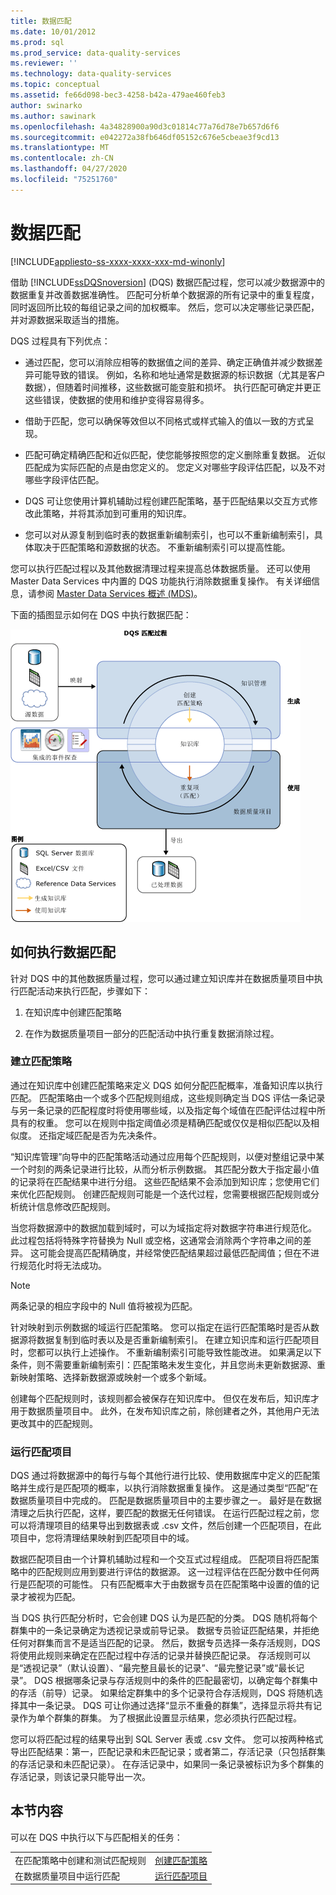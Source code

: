```yaml
---
title: 数据匹配
ms.date: 10/01/2012
ms.prod: sql
ms.prod_service: data-quality-services
ms.reviewer: ''
ms.technology: data-quality-services
ms.topic: conceptual
ms.assetid: fe66d098-bec3-4258-b42a-479ae460feb3
author: swinarko
ms.author: sawinark
ms.openlocfilehash: 4a34828900a90d3c01814c77a76d78e7b657d6f6
ms.sourcegitcommit: e042272a38fb646df05152c676e5cbeae3f9cd13
ms.translationtype: MT
ms.contentlocale: zh-CN
ms.lasthandoff: 04/27/2020
ms.locfileid: "75251760"
---
```

# <a name="data-matching"></a>数据匹配

[!INCLUDE[appliesto-ss-xxxx-xxxx-xxx-md-winonly](../includes/appliesto-ss-xxxx-xxxx-xxx-md-winonly.md)]

  借助 [!INCLUDE[ssDQSnoversion](../includes/ssdqsnoversion-md.md)] (DQS) 数据匹配过程，您可以减少数据源中的数据重复并改善数据准确性。 匹配可分析单个数据源的所有记录中的重复程度，同时返回所比较的每组记录之间的加权概率。 然后，您可以决定哪些记录匹配，并对源数据采取适当的措施。  
  
 DQS 过程具有下列优点：  
  
-   通过匹配，您可以消除应相等的数据值之间的差异、确定正确值并减少数据差异可能导致的错误。 例如，名称和地址通常是数据源的标识数据（尤其是客户数据），但随着时间推移，这些数据可能变脏和损坏。 执行匹配可确定并更正这些错误，使数据的使用和维护变得容易得多。  
  
-   借助于匹配，您可以确保等效但以不同格式或样式输入的值以一致的方式呈现。  
  
-   匹配可确定精确匹配和近似匹配，使您能够按照您的定义删除重复数据。 近似匹配成为实际匹配的点是由您定义的。 您定义对哪些字段评估匹配，以及不对哪些字段评估匹配。  
  
-   DQS 可让您使用计算机辅助过程创建匹配策略，基于匹配结果以交互方式修改此策略，并将其添加到可重用的知识库。  
  
-   您可以对从源复制到临时表的数据重新编制索引，也可以不重新编制索引，具体取决于匹配策略和源数据的状态。 不重新编制索引可以提高性能。  
  
 您可以执行匹配过程以及其他数据清理过程来提高总体数据质量。 还可以使用 Master Data Services 中内置的 DQS 功能执行消除数据重复操作。 有关详细信息，请参阅 [Master Data Services 概述 (MDS)](../master-data-services/master-data-services-overview-mds.md)。  
  
 下面的插图显示如何在 DQS 中执行数据匹配：  
  
 ![DQS 中的映射过程](../data-quality-services/media/dqs-matchingprocess.gif "DQS 中的映射过程")  
  
##  <a name="how-to-perform-data-matching"></a><a name="How"></a> 如何执行数据匹配  
 针对 DQS 中的其他数据质量过程，您可以通过建立知识库并在数据质量项目中执行匹配活动来执行匹配，步骤如下：  
  
1.  在知识库中创建匹配策略  
  
2.  在作为数据质量项目一部分的匹配活动中执行重复数据消除过程。  
  
###  <a name="building-a-matching-policy"></a><a name="Policy"></a> 建立匹配策略  
 通过在知识库中创建匹配策略来定义 DQS 如何分配匹配概率，准备知识库以执行匹配。 匹配策略由一个或多个匹配规则组成，这些规则确定当 DQS 评估一条记录与另一条记录的匹配程度时将使用哪些域，以及指定每个域值在匹配评估过程中所具有的权重。 您可以在规则中指定阈值必须是精确匹配或仅仅是相似匹配以及相似度。 还指定域匹配是否为先决条件。  
  
 “知识库管理”向导中的匹配策略活动通过应用每个匹配规则，以便对整组记录中某一个时刻的两条记录进行比较，从而分析示例数据。 其匹配分数大于指定最小值的记录将在匹配结果中进行分组。 这些匹配结果不会添加到知识库；您使用它们来优化匹配规则。 创建匹配规则可能是一个迭代过程，您需要根据匹配规则或分析统计信息修改匹配规则。  
  
 当您将数据源中的数据加载到域时，可以为域指定将对数据字符串进行规范化。 此过程包括将特殊字符替换为 Null 或空格，这通常会消除两个字符串之间的差异。 这可能会提高匹配精确度，并经常使匹配结果超过最低匹配阈值；但在不进行规范化时将无法成功。  
  
> [!NOTE]  
>  两条记录的相应字段中的 Null 值将被视为匹配。  
  
 针对映射到示例数据的域运行匹配策略。 您可以指定在运行匹配策略时是否从数据源将数据复制到临时表以及是否重新编制索引。 在建立知识库和运行匹配项目时，您都可以执行上述操作。 不重新编制索引可能导致性能改进。 如果满足以下条件，则不需要重新编制索引：匹配策略未发生变化，并且您尚未更新数据源、重新映射策略、选择新数据源或映射一个或多个新域。  
  
 创建每个匹配规则时，该规则都会被保存在知识库中。 但仅在发布后，知识库才用于数据质量项目中。 此外，在发布知识库之前，除创建者之外，其他用户无法更改其中的匹配规则。  
  
###  <a name="running-a-matching-project"></a><a name="Project"></a> 运行匹配项目  
 DQS 通过将数据源中的每行与每个其他行进行比较、使用数据库中定义的匹配策略并生成行是匹配项的概率，以执行消除数据重复操作。 这是通过类型“匹配”在数据质量项目中完成的。 匹配是数据质量项目中的主要步骤之一。 最好是在数据清理之后执行匹配，这样，要匹配的数据无任何错误。 在运行匹配过程之前，您可以将清理项目的结果导出到数据表或 .csv 文件，然后创建一个匹配项目，在此项目中，您将清理结果映射到匹配项目中的域。  
  
 数据匹配项目由一个计算机辅助过程和一个交互式过程组成。 匹配项目将匹配策略中的匹配规则应用到要进行评估的数据源。 这一过程评估在匹配分数中任何两行是匹配项的可能性。 只有匹配概率大于由数据专员在匹配策略中设置的值的记录才被视为匹配。  
  
 当 DQS 执行匹配分析时，它会创建 DQS 认为是匹配的分类。 DQS 随机将每个群集中的一条记录确定为透视记录或前导记录。 数据专员验证匹配结果，并拒绝任何对群集而言不是适当匹配的记录。 然后，数据专员选择一条存活规则，DQS 将使用此规则来确定在匹配过程中存活的记录并替换匹配记录。 存活规则可以是“透视记录”（默认设置）、“最完整且最长的记录”、“最完整记录”或“最长记录”。 DQS 根据哪条记录与存活规则中的条件的匹配最密切，以确定每个群集中的存活（前导）记录。 如果给定群集中的多个记录符合存活规则，DQS 将随机选择其中一条记录。 DQS 可让你通过选择“显示不重叠的群集”，选择显示将共有记录作为单个群集的群集。 为了根据此设置显示结果，您必须执行匹配过程。  
  
 您可以将匹配过程的结果导出到 SQL Server 表或 .csv 文件。 您可以按两种格式导出匹配结果：第一，匹配记录和未匹配记录；或者第二，存活记录（只包括群集的存活记录和未匹配记录）。 在存活记录中，如果同一条记录被标识为多个群集的存活记录，则该记录只能导出一次。  
  
## <a name="in-this-section"></a>本节内容  
 可以在 DQS 中执行以下与匹配相关的任务：  
  
|||  
|-|-|  
|在匹配策略中创建和测试匹配规则|[创建匹配策略](../data-quality-services/create-a-matching-policy.md)|  
|在数据质量项目中运行匹配|[运行匹配项目](../data-quality-services/run-a-matching-project.md)|  
  
  
